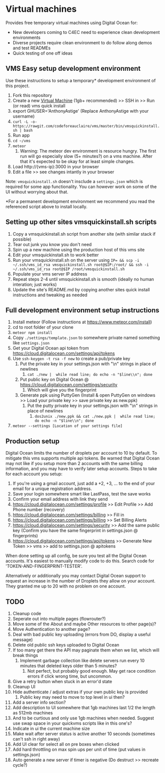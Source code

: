 # Virtual machines

Provides free temporary virtual machines using Digital Ocean for:

* New developers coming to C4EC need to experience clean development environments
* Diverse projects require clean environment to do follow along demos and test READMEs
* Quick testing of one off ideas

## VMS Easy setup development environment

Use these instructions to setup a temporary* development environment of this project.

1. Fork this repository
1. Create a new [Virtual Machine](http://vms.codeforeauclaire.org/) (1gb+ recommended) >> SSH in >> Run (or read) vms quick install
 1. export GHUSER='AnthonyAstige' (Replace AnthonyAstige with your username)
 1. `curl -L -o- https://rawgit.com/codeforeauclaire/vms/master/bin/vmsquickinstall.sh | bash`
1. Run app
 1. `cd ~/vms`
 1. `meteor`
      1. Warning: The meteor dev environment is resource hungry. The first run will go especially slow (5+ minutes?) on a vms machine. After that it's expected to be okay for at least simple changes.
 1. Load http://{vms-ip}:3000 in your browser
 1. Edit a file >> see changes intantly in your browser

Note: `vmsquickinstall.sh` doesn't insclude a `settings.json` which is required for some app functionality. You can however work on some of the UI without worrying about that.

*For a permanent development environment we recommend you read the referenced script above to install locally.

## Setting up other sites vmsquickinstall.sh scripts

1. Copy a vmsquickinstall.sh script from another site (with similar stack if possible)
 1. Tear out junk you know you don't need
1. Spin up a new machine using the production host of this vms site
1. Edit your vmsquickinstall.sh to work better
1. Run your vmsquickinstall.sh on the server using `IP= && scp -i ~/.ssh/vms_id_rsa vmsquickinstall.sh root@$IP:/root/ && ssh -i ~/.ssh/vms_id_rsa root@$IP /root/vmsquickinstall.sh`
 1. Populate your vms server IP address
1. Repeat steps 2-4 until vmsquickinstall.sh is smooth (ideally no human interation; just works)
1. Update the site's README.md by copying another sites quick install instructions and tweaking as needed

## Full development environment setup instructions

1. Install meteor (Follow instructions at https://www.meteor.com/install)
1. cd to root folder of your clone
1. `meteor npm install`
1. Copy `./settings/template.json` to somewhere private named something like `settings.json`
 1. Get your Digital Ocean api token from https://cloud.digitalocean.com/settings/api/tokens
 1. Use `ssh-keygen -t rsa -f new` to create a pub/private key
      1. Put the private key in your settings.json with "\n" strings in place of newlines
          1. `cat ./new |  while read line; do echo -n "$line\\n"; done`
      1. Put public key on Digital Ocean @ https://cloud.digitalocean.com/settings/security
          1. Which will give you the fingerprint
	  1. Generate ppk using PuttyGen (Install & open PuttyGen on windows >> Load your private key >> save private key as new.ppk)
	      1. Put the putty private key in your settings.json with "\n" strings in place of newlines
              1. `dos2unix ./new.ppk && cat ./new.ppk |  while read line; do echo -n "$line\\n"; done`
1. `meteor --settings [Location of your settings file]`

## Production setup

Digital Ocean limits the number of droplets per account to 10 by default. To mitigate this vms supports multiple api tokens. Be warned that Digital Ocean may not like if you setup more than 2 accounts with the same billing information, and you may have to verify later setup accounts. Steps to take for each account you setup:

1. If you're using a gmail account, just add a +2, +3, ... to the end of your email for a unique registration address.
2. Save your login somewhere smart like LastPass, test the save works
3. Confirm your email address with link they send
4. https://cloud.digitalocean.com/settings/profile >> Edit Profile >> Add Phone number (recovery)
5. https://cloud.digitalocean.com/settings/billing >> Fill in
6. https://cloud.digitalocean.com/settings/billing >> Set Billing Alerts
7. https://cloud.digitalocean.com/settings/security >> Add the same public key (Confirm you have the same fingerprint in settings.json @ fingerprints)
8. https://cloud.digitalocean.com/settings/api/tokens >> Generate New Token >> vms >> add to settings.json @ apitokens

When done setting up all config, be sure you test all the Digital Ocean accounts. It's easiest to manually modify code to do this. Search code for 'TOKEN-AND-FINGERPRINT-TESTER'.

Alternatively or additionally you may contact Digital Ocean support to request an increase in the number of Droplets they allow on your account. They granted me up to 20 with no problem on one account.

## TODO

1. Cleanup code
1. Seperate out into multiple pages (flowrouter?)
 1. Move some of the About and maybe Other resources to other page(s)?
 1. Move Authentication to another page?
1. Deal with bad public key uploading (errors from DO, display a useful message)
1. Delete old public ssh keys uploaded to Digital Ocean
 1. If too many get there the API may paginate them when we list, which will break things
	 1. Implement garbage collection like delete servers run every 10 minutes that deleted keys older than 5 minutes?
	     1. Not perfect, but probably good enough.  May get race condition errors if click wrong time, but uncommon.
1. Give a retry button when stuck in an error'd state
1. Cleanup UI
 1. Hide authenticate / adjust extras if your own public key is provided
     1. Public key may need to move to top level in ui then?
 1. Add a server info section?
1. Add description to UI somewhere that 1gb machines last 1/2 the length as 512mb machines
 1. And to be curtious and only use 1gb machines when needed. Suggest use swap space in your quickvms scripts like in this one's?
1. Indicate in ui the current machine size
1. Make wait after server status is active another 10 seconds (sometimes can't ssh in right away)
1. Add UI clear for select all on pre boxes when clicked
1. Add hard throttling on max spin ups per unit of time (put values in settings.json)
1. Auto generate a new server if timer is negative (Do destruct >> recreate cycle?)

